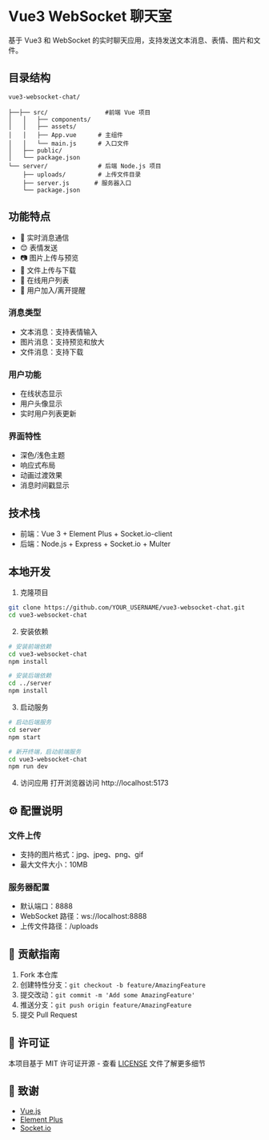 # Vue3 WebSocket 聊天室

基于 Vue3 和 WebSocket 的实时聊天应用，支持发送文本消息、表情、图片和文件。

## 目录结构

```
vue3-websocket-chat/
               
├──├── src/                #前端 Vue 项目
│   │   ├── components/
│   │   ├── assets/
│   │   ├── App.vue      # 主组件
│   │   └── main.js      # 入口文件
│   ├── public/
│   └── package.json
└── server/              # 后端 Node.js 项目
    ├── uploads/         # 上传文件目录
    ├── server.js       # 服务器入口
    └── package.json
```

## 功能特点

- 💬 实时消息通信
- 😊 表情发送
- 📷 图片上传与预览
- 📁 文件上传与下载
- 👥 在线用户列表
- 🔔 用户加入/离开提醒
### 消息类型
- 文本消息：支持表情输入
- 图片消息：支持预览和放大
- 文件消息：支持下载

### 用户功能
- 在线状态显示
- 用户头像显示
- 实时用户列表更新

### 界面特性
- 深色/浅色主题
- 响应式布局
- 动画过渡效果
- 消息时间戳显示
## 技术栈

- 前端：Vue 3 + Element Plus + Socket.io-client
- 后端：Node.js + Express + Socket.io + Multer

## 本地开发

1. 克隆项目
```bash
git clone https://github.com/YOUR_USERNAME/vue3-websocket-chat.git
cd vue3-websocket-chat
```

2. 安装依赖
```bash
# 安装前端依赖
cd vue3-websocket-chat
npm install

# 安装后端依赖
cd ../server
npm install
```

3. 启动服务
```bash
# 启动后端服务
cd server
npm start

# 新开终端，启动前端服务
cd vue3-websocket-chat
npm run dev
```

4. 访问应用
打开浏览器访问 http://localhost:5173

## ⚙️ 配置说明

### 文件上传
- 支持的图片格式：jpg、jpeg、png、gif
- 最大文件大小：10MB

### 服务器配置
- 默认端口：8888
- WebSocket 路径：ws://localhost:8888
- 上传文件路径：/uploads

## 🤝 贡献指南

1. Fork 本仓库
2. 创建特性分支：`git checkout -b feature/AmazingFeature`
3. 提交改动：`git commit -m 'Add some AmazingFeature'`
4. 推送分支：`git push origin feature/AmazingFeature`
5. 提交 Pull Request

## 📄 许可证

本项目基于 MIT 许可证开源 - 查看 [LICENSE](LICENSE) 文件了解更多细节

## 🙏 致谢

- [Vue.js](https://vuejs.org/)
- [Element Plus](https://element-plus.org/)
- [Socket.io](https://socket.io/)
